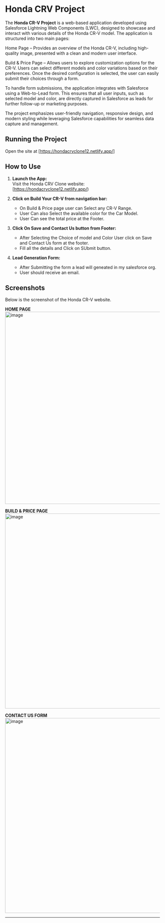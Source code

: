# Honda CRV Project

The **Honda CR-V Project** is a web-based application developed using Salesforce Lightning Web Components (LWC), designed to showcase and interact with various details of the Honda CR-V model. The application is structured into two main pages:

Home Page – Provides an overview of the Honda CR-V, including high-quality image, presented with a clean and modern user interface.

Build & Price Page – Allows users to explore customization options for the CR-V. Users can select different models and color variations based on their preferences. Once the desired configuration is selected, the user can easily submit their choices through a form.

To handle form submissions, the application integrates with Salesforce using a Web-to-Lead form. This ensures that all user inputs, such as selected model and color, are directly captured in Salesforce as leads for further follow-up or marketing purposes.

The project emphasizes user-friendly navigation, responsive design, and modern styling while leveraging Salesforce capabilities for seamless data capture and management.

## Running the Project

Open the site at [https://hondacrvclone12.netlify.app/]

## How to Use
1. **Launch the App:**  
   Visit the Honda CRV Clone website: [https://hondacrvclone12.netlify.app/)

2. **Click on Build Your CR-V from navigation bar:**  
   - On Build & Price page user can Select any CR-V Range.
   - User Can also Select the available color for the Car Model.
   - User Can see the total price at the Footer.

3. **Click On Save and Contact Us button from Footer:**  
   - After Selecting the Choice of model and Color User click on Save and Contact Us form at the footer.
   - Fill all the details and Click on SUbmit button.

4. **Lead Generation Form:**  
   - After Submitting the form a lead will geneated in my salesforce org.
   - User should receive an email.

  ## Screenshots
Below is the screenshot of the Honda CR-V website.

  **HOME PAGE**
<img width="1109" height="624" alt="image" src="https://github.com/user-attachments/assets/c0d0b1ea-c1f3-4f5b-8d7c-1b72f3c7d06e" />

 **BUILD & PRICE PAGE**
<img width="1117" height="633" alt="image" src="https://github.com/user-attachments/assets/8ef7dcd1-3a3b-474c-8d7b-77fe87d01cd0" />

 **CONTACT US FORM**
<img width="1110" height="633" alt="image" src="https://github.com/user-attachments/assets/8e00f072-17e8-4bf9-8b82-fd51187e51b6" />





---


